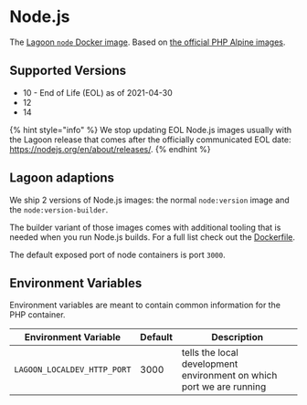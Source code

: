 # Node.js

The [Lagoon `node` Docker image](https://github.com/uselagoon/lagoon-images/tree/main/images/node). Based on [the official PHP Alpine images](https://hub.docker.com/_/php/).

## Supported Versions

* 10 - End of Life (EOL) as of 2021-04-30
* 12
* 14

{% hint style="info" %}
We stop updating EOL Node.js images usually with the Lagoon release that comes after the officially communicated EOL date: https://nodejs.org/en/about/releases/.
{% endhint %}

## Lagoon adaptions
We ship 2 versions of Node.js images: the normal `node:version` image and the `node:version-builder`.

The builder variant of those images comes with additional tooling that is needed when you run Node.js builds. For a full list check out the [Dockerfile](https://github.com/uselagoon/lagoon-images/tree/main/images/node-builder).

The default exposed port of node containers is port `3000`.

## Environment Variables
Environment variables are meant to contain common information for the PHP container.

| Environment Variable        | Default | Description                                                          |
|-----------------------------|---------|----------------------------------------------------------------------|
| `LAGOON_LOCALDEV_HTTP_PORT` | 3000    | tells the local development environment on which port we are running |

